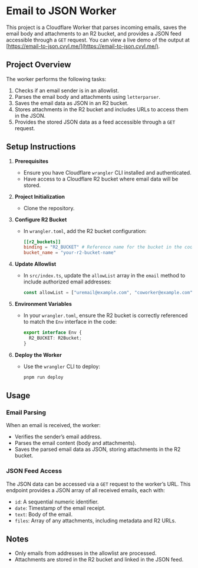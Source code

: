# Email to JSON Worker

This project is a Cloudflare Worker that parses incoming emails, saves the email body and attachments to an R2 bucket, and provides a JSON feed accessible through a `GET` request. You can view a live demo of the output at [https://email-to-json.cvyl.me/](https://email-to-json.cvyl.me/).

## Project Overview

The worker performs the following tasks:

1. Checks if an email sender is in an allowlist.
2. Parses the email body and attachments using `letterparser`.
3. Saves the email data as JSON in an R2 bucket.
4. Stores attachments in the R2 bucket and includes URLs to access them in the JSON.
5. Provides the stored JSON data as a feed accessible through a `GET` request.

## Setup Instructions

1. **Prerequisites**
   - Ensure you have Cloudflare `wrangler` CLI installed and authenticated.
   - Have access to a Cloudflare R2 bucket where email data will be stored.

2. **Project Initialization**
   - Clone the repository.

3. **Configure R2 Bucket**
   - In `wrangler.toml`, add the R2 bucket configuration:

     ```toml
     [[r2_buckets]]
     binding = "R2_BUCKET" # Reference name for the bucket in the code
     bucket_name = "your-r2-bucket-name"
     ```

4. **Update Allowlist**
   - In `src/index.ts`, update the `allowList` array in the `email` method to include authorized email addresses:

     ```typescript
     const allowList = ["uremail@example.com", "coworker@example.com"];
     ```

5. **Environment Variables**
   - In your `wrangler.toml`, ensure the R2 bucket is correctly referenced to match the `Env` interface in the code:

     ```typescript
     export interface Env {
       R2_BUCKET: R2Bucket;
     }
     ```

6. **Deploy the Worker**
   - Use the `wrangler` CLI to deploy:

     ```bash
     pnpm run deploy
     ```

## Usage

### Email Parsing

When an email is received, the worker:

- Verifies the sender’s email address.
- Parses the email content (body and attachments).
- Saves the parsed email data as JSON, storing attachments in the R2 bucket.

### JSON Feed Access

The JSON data can be accessed via a `GET` request to the worker’s URL. This endpoint provides a JSON array of all received emails, each with:

- `id`: A sequential numeric identifier.
- `date`: Timestamp of the email receipt.
- `text`: Body of the email.
- `files`: Array of any attachments, including metadata and R2 URLs.

## Notes

- Only emails from addresses in the allowlist are processed.
- Attachments are stored in the R2 bucket and linked in the JSON feed.

